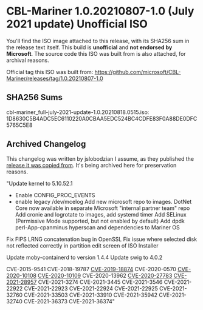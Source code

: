 # CBL-Mariner 1.0.20210807-1.0 (July 2021 update) Unofficial ISO

You'll find the ISO image attached to this release, with its SHA256 sum in the release text itself. This build is **unofficial** and **not endorsed by Microsoft**. The source code this ISO was built from is also attached, for archival reasons.

Official tag this ISO was built from:
https://github.com/microsoft/CBL-Mariner/releases/tag/1.0.20210807-1.0

## SHA256 Sums

cbl-mariner_full-july-2021-update-1.0.20210818.0515.iso:<br>
1D8630C5B4ADC5EC6110220A0CBAA5EDC524BC4CDFE83F0A88DE0DFC5765C5E8

## Archived Changelog

This changelog was written by jslobodzian I assume, as they published the [release it was copied from](https://github.com/microsoft/CBL-Mariner/releases/tag/1.0.20210807-1.0). It's being archived here for preservation reasons.

"Update kernel to 5.10.52.1

- Enable CONFIG_PROC_EVENTS
- enable legacy /dev/mcelog
  Add new microsoft repo to images. DotNet Core now available in separate Microsoft "internal partner team" repo
  Add cronie and logrotate to images, add systemd timer
  Add SELinux (Permissive Mode supported, but not enabled by default)
  Add dpdk perl-App-cpanminus hyperscan and dependencies to Mariner OS

Fix FIPS LRNG concatenation bug in OpenSSL
Fix issue where selected disk not reflected correctly in partition edit screen of ISO Installer

Update moby-containerd to version 1.4.4
Update swig to 4.0.2

CVE-2015-9541
CVE-2018-19787
[CVE-2019-18874](https://github.com/advisories/GHSA-qfc5-mcwq-26q8)
CVE-2020-0570
[CVE-2020-10108](https://github.com/advisories/GHSA-h96w-mmrf-2h6v)
[CVE-2020-10109](https://github.com/advisories/GHSA-p5xh-vx83-mxcj)
CVE-2020-13962
[CVE-2020-27783](https://github.com/advisories/GHSA-pgww-xf46-h92r)
[CVE-2021-28957](https://github.com/advisories/GHSA-jq4v-f5q6-mjqq)
CVE-2021-3274
CVE-2021-3445
CVE-2021-3546
CVE-2021-22922
CVE-2021-22923
CVE-2021-22924
CVE-2021-22925
CVE-2021-32760
CVE-2021-33503
CVE-2021-33910
CVE-2021-35942
CVE-2021-32740
CVE-2021-36373
CVE-2021-36374"